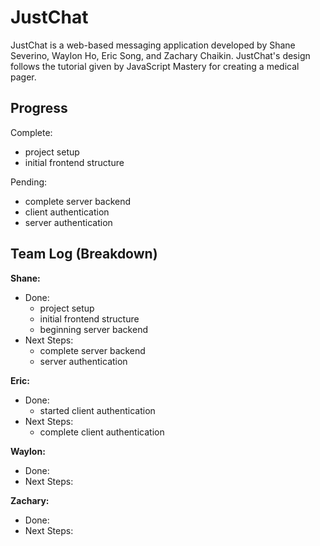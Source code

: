 # JustChat
JustChat is a web-based messaging application developed by Shane Severino, Waylon Ho, Eric Song, and Zachary Chaikin. JustChat's design follows the tutorial given by JavaScript Mastery for creating a medical pager. 

## Progress
Complete:
- project setup
- initial frontend structure

Pending:
- complete server backend
- client authentication
- server authentication

## Team Log (Breakdown)
**Shane:**
- Done:
  - project setup
  - initial frontend structure
  - beginning server backend
- Next Steps:
  - complete server backend
  - server authentication

**Eric:**
- Done:
  - started client authentication
- Next Steps:
  - complete client authentication

**Waylon:**
- Done:
- Next Steps:

**Zachary:**
- Done:
- Next Steps:
